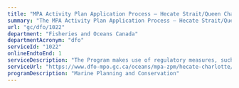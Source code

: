 ```yaml
---
title: "MPA Activity Plan Application Process – Hecate Strait/Queen Charlotte Sound Glass Sponge Reefs MPA"
summary: "The MPA Activity Plan Application Process – Hecate Strait/Queen Charlotte Sound Glass Sponge Reefs MPA service from Fisheries and Oceans Canada is available end-to-end online, according to the GC Service Inventory."
url: "gc/dfo/1022"
department: "Fisheries and Oceans Canada"
departmentAcronym: "dfo"
serviceId: "1022"
onlineEndtoEnd: 1
serviceDescription: "The Program makes use of regulatory measures, such as Marine Protected Areas (MPAs) Regulations in which  prohibitions and allowed activities are detailed, to conserve and sustainably manage marine ecosystems. Activity plans must be submitted to the relevant DFO Regional authority for specific activities, to ensure human activities within the MPA are compliant and consistent with the regulation and objectives of the MPA."
serviceUrl: "https://www.dfo-mpo.gc.ca/oceans/mpa-zpm/hecate-charlotte/page01-eng.html"
programDescription: "Marine Planning and Conservation"
---
```

